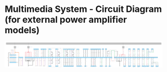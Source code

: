 # Multimedia System - Circuit Diagram (for external power amplifier models)

![](../../res/6/G082142.svg)